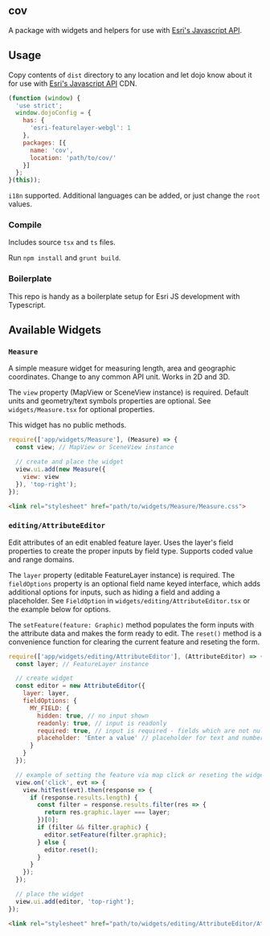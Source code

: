 ## cov
A package with widgets and helpers for use with [Esri's Javascript API](https://developers.arcgis.com/javascript/).

## Usage

Copy contents of `dist` directory to any location and let dojo know about it for use with [Esri's Javascript API](https://developers.arcgis.com/javascript/) CDN.

```javascript
(function (window) {
  'use strict';
  window.dojoConfig = {
    has: {
      'esri-featurelayer-webgl': 1
    },
    packages: [{
      name: 'cov',
      location: 'path/to/cov/'
    }]
  };
}(this));
```



`i18n` supported. Additional languages can be added, or just change the `root` values.

### Compile

Includes source `tsx` and `ts` files.

Run `npm install` and `grunt build`.

### Boilerplate

This repo is handy as a boilerplate setup for Esri JS development with Typescript.

## Available Widgets

### `Measure`

A simple measure widget for measuring length, area and geographic coordinates. Change to any common API unit. Works in 2D and 3D.

The `view` property (MapView or SceneView instance) is required. Default units and geometry/text symbols properties are optional. See `widgets/Measure.tsx` for optional properties.

This widget has no public methods.

```js
require(['app/widgets/Measure'], (Measure) => {
  const view; // MapView or SceneView instance

  // create and place the widget
  view.ui.add(new Measure({
    view: view
  }), 'top-right');
});
```

```html
<link rel="stylesheet" href="path/to/widgets/Measure/Measure.css">
```

### `editing/AttributeEditor`

Edit attributes of an edit enabled feature layer. Uses the layer's field properties to create the proper inputs by field type. Supports coded value and range domains.

The `layer` property (editable FeatureLayer instance) is required. The `fieldOptions` property is an optional field name keyed interface, which adds additional options for inputs, such as hiding a field and adding a placeholder. See `FieldOption` in `widgets/editing/AttributeEditor.tsx` or the example below for options.

The `setFeature(feature: Graphic)` method populates the form inputs with the attribute data and makes the form ready to edit. The `reset()` method is a convenience function for clearing the current feature and reseting the form.

```js
require(['app/widgets/editing/AttributeEditor'], (AttributeEditor) => {
  const layer; // FeatureLayer instance

  // create widget
  const editor = new AttributeEditor({
    layer: layer,
    fieldOptions: {
      MY_FIELD: {
        hidden: true, // no input shown
        readonly: true, // input is readonly
        required: true, // input is required - fields which are not nullable are automatically required
        placeholder: 'Enter a value' // placeholder for text and number inputs
      }
    }
  });

  // example of setting the feature via map click or reseting the widget if no feature at click location
  view.on('click', evt => {
    view.hitTest(evt).then(response => {
      if (response.results.length) {
        const filter = response.results.filter(res => {
          return res.graphic.layer === layer;
        })[0];
        if (filter && filter.graphic) {
          editor.setFeature(filter.graphic);
        } else {
          editor.reset();
        }
      }
    });
  });

  // place the widget
  view.ui.add(editor, 'top-right');
});
```

```html
<link rel="stylesheet" href="path/to/widgets/editing/AttributeEditor/AttributeEditor.css">
```
